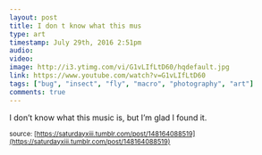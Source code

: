 ```yaml
---
layout: post
title: I don t know what this mus
type: art
timestamp: July 29th, 2016 2:51pm
audio: 
video: 
image: http://i3.ytimg.com/vi/G1vLIfLtD60/hqdefault.jpg
link: https://www.youtube.com/watch?v=G1vLIfLtD60
tags: ["bug", "insect", "fly", "macro", "photography", "art"]
comments: true
---
```

    
I don’t know what this music is, but I’m glad I found it.
 
  
<small>source: [https://saturdayxiii.tumblr.com/post/148164088519](https://saturdayxiii.tumblr.com/post/148164088519)</small>